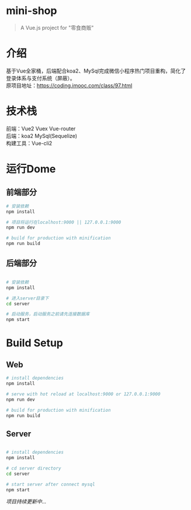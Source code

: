 # mini-shop

> A Vue.js project for "零食商贩"

# 介绍
基于Vue全家桶，后端配合koa2、MySql完成微信小程序热门项目重构，简化了登录体系与支付系统（屏蔽）。</br>
原项目地址：https://coding.imooc.com/class/97.html

# 技术栈
前端：Vue2 Vuex Vue-router </br>
后端：koa2 MySql(Sequelize) </br>
构建工具：Vue-cli2 </br>

# 运行Dome
## 前端部分
``` bash
# 安装依赖
npm install

# 项目将运行在localhost:9000 || 127.0.0.1:9000
npm run dev

# build for production with minification
npm run build

```
## 后端部分
``` bash

# 安装依赖
npm install

# 进入server目录下
cd server

# 启动服务，启动服务之前请先连接数据库
npm start

```

# Build Setup
## Web
``` bash
# install dependencies
npm install

# serve with hot reload at localhost:9000 or 127.0.0.1:9000
npm run dev

# build for production with minification
npm run build

```

## Server
``` bash

# install dependencies
npm install

# cd server directory
cd server

# start server after connect mysql
npm start
```

*项目持续更新中...*
